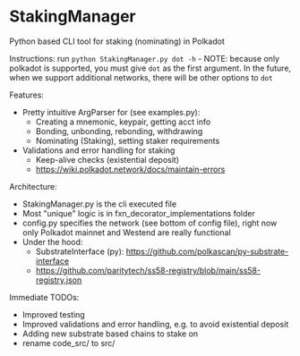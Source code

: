 # StakingManager
Python based CLI tool for staking (nominating) in Polkadot

Instructions:
run `python StakingManager.py dot -h`
    - NOTE: because only polkadot is supported, you must give `dot` as the first argument.
    In the future, when we support additional networks, there will be other options to `dot`

Features:
* Pretty intuitive ArgParser for (see examples.py):
	- Creating a mnemonic, keypair, getting acct info
	- Bonding, unbonding, rebonding, withdrawing
	- Nominating (Staking), setting staker requirements
* Validations and error handling for staking
	- Keep-alive checks (existential deposit)
	- https://wiki.polkadot.network/docs/maintain-errors

Architecture:
* StakingManager.py is the cli executed file
* Most "unique" logic is in fxn_decorator_implementations folder
* config.py specifies the network (see bottom of config file), right now only Polkadot mainnet and Westend are really functional
* Under the hood:
    - SubstrateInterface (py): https://github.com/polkascan/py-substrate-interface
    - https://github.com/paritytech/ss58-registry/blob/main/ss58-registry.json

Immediate TODOs:
* Improved testing
* Improved validations and error handling, e.g. to avoid existential deposit
* Adding new substrate based chains to stake on
* rename code_src/ to src/

